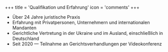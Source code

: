 +++
title = 'Qualifikation und Erfahrung'
icon = 'comments'
+++
- Über 24 Jahre juristische Praxis
- Erfahrung mit Privatpersonen, Unternehmern und internationalen Mandanten
- Gerichtliche Vertretung in der Ukraine und im Ausland, einschließlich in Deutschland
- Seit 2020 — Teilnahme an Gerichtsverhandlungen per Videokonferenz